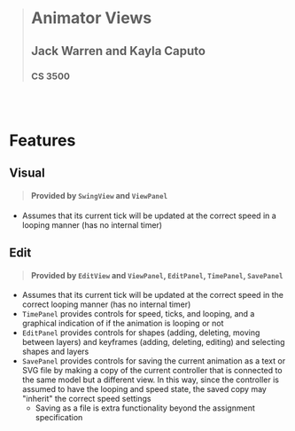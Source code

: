 <br><br>
> # Animator Views
> ## Jack Warren and Kayla Caputo
> ### CS 3500

<br><br>
# Features
## Visual
> #### Provided by `SwingView` and `ViewPanel`

- Assumes that its current tick will be updated at the correct speed in a looping manner (has no internal timer)

## Edit
> #### Provided by `EditView` and `ViewPanel`, `EditPanel`, `TimePanel`, `SavePanel`

- Assumes that its current tick will be updated at the correct speed in the correct looping manner (has no internal timer)
- `TimePanel` provides controls for speed, ticks, and looping, and a graphical indication of if the animation is looping or not
- `EditPanel` provides controls for shapes (adding, deleting, moving between layers) and keyframes (adding, deleting, editing) and selecting shapes and layers
- `SavePanel` provides controls for saving the current animation as a text or SVG file by making a copy of the current controller that is connected to the same model but a different view. In this way, since the controller is assumed to have the looping and speed state, the saved copy may "inherit" the correct speed settings
  - Saving as a file is extra functionality beyond the assignment specification